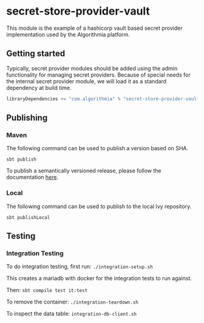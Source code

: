secret-store-provider-vault
==============================

This module is the example of a hashicorp vault based secret provider implementation used by the
Algorithmia platform.

## Getting started

Typically, secret provider modules should be added using the admin
functionality for managing secret providers.  Because of special needs
for the internal secret provider module, we will load it as a standard
dependency at build time.

```sbt
libraryDependencies += "com.algorithmia" % "secret-store-provider-vault" % "0.9.0"
```

## Publishing

### Maven
The following command can be used to publish a version based on SHA.

`sbt publish`

To publish a semantically versioned release, please follow the documentation
[here](https://docs.google.com/document/d/12uYiHsXNH8yGbaHF00aUwlTrkIQMh8gdTy-pITLT144/edit#heading=h.ake9tfj07vvi).

### Local
The following command can be used to publish to the local Ivy repository.

`sbt publishLocal`

## Testing

### Integration Testing

To do integration testing, first run:
`./integration-setup.sh`

This creates a mariadb with docker for the integration tests to run against.

Then:
`sbt compile test it:test`


To remove the container:
`./integration-teardown.sh`

To inspect the data table:
`integration-db-client.sh`


